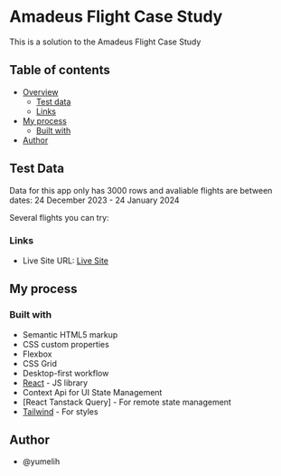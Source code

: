 # Amadeus Flight Case Study

This is a solution to the Amadeus Flight Case Study

## Table of contents

- [Overview](#overview)
  - [Test data](#test-data)
  - [Links](#links)
- [My process](#my-process)
  - [Built with](#built-with)
- [Author](#author)

## Test Data
Data for this app only has 3000 rows and avaliable flights are between dates: 24 December 2023 - 24 January 2024

Several flights you can try:



### Links

- Live Site URL: [Live Site](https://flights-kappa-two.vercel.app/)

## My process

### Built with

- Semantic HTML5 markup
- CSS custom properties
- Flexbox
- CSS Grid
- Desktop-first workflow
- [React](https://reactjs.org/) - JS library
- Context Api for UI State Management
- [React Tanstack Query] - For remote state management
- [Tailwind](https://tailwindui.com/documentation) - For styles


## Author

- @yumelih
